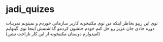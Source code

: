 # jadi_quizes
توی این ریپو بخاطر اینکه من توی مکتبخونه کاربر سازمانی خوردم و نمیتونم تمرینات دوره جادی جان عزیز رو حل کنم خودم حلشون کردمو گذاشتمش اینجا توی گیتهابم (امیدوارم دوستان مکتبخونه از این کار ناراحت نشن)
